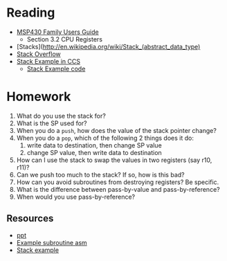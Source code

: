 # Reading

- [MSP430 Family Users Guide](/382/datasheets/msp430_msp430x2xx_family_users_guide.pdf)
    - Section 3.2 CPU Registers
- [Stacks](http://en.wikipedia.org/wiki/Stack_(abstract_data_type)  
- [Stack Overflow](http://en.wikipedia.org/wiki/Stack_overflow)
- [Stack Example in CCS](Lesson10_Stack_Example_in_CCS.pptx)
    - [Stack Example code](Lesson10_Stack_Example.asm)

# Homework

1. What do you use the stack for?
1. What is the SP used for?
1. When you do a `push`, how does the value of the stack pointer change?
1. When you do a `pop`, which of the following 2 things does it do:
    1. write data to destination, then change SP value
    1. change SP value, then write data to destination
1. How can I use the stack to swap the values in two registers (say r10, r11)?
1. Can we push too much to the stack? If so, how is this bad?
1. How can you avoid subroutines from destroying registers? Be specific.
1. What is the difference between pass-by-value and pass-by-reference?
1. When would you use pass-by-reference?

## Resources

- [ppt](Lsn9-10.pptx)
- [Example subroutine asm](ex_subroutine.asm)
- [Stack example](stack_example.asm)

